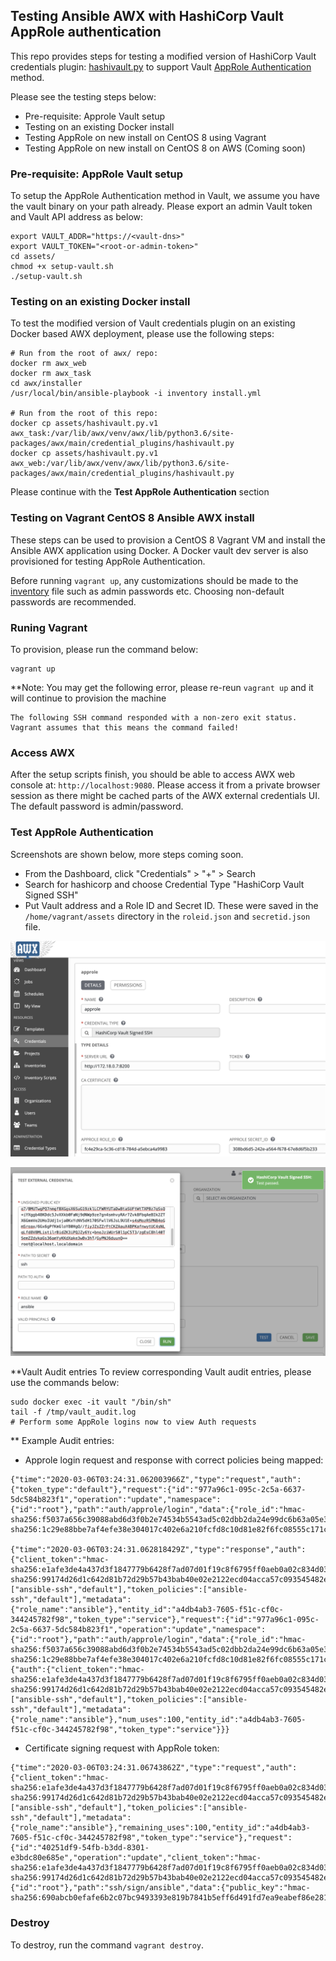 ## Testing Ansible AWX with HashiCorp Vault AppRole authentication 
This repo provides steps for testing a modified version of HashiCorp Vault credentials plugin: [hashivault.py](assets/hashivault.py.v1) to support Vault [AppRole Authentication](https://www.vaultproject.io/docs/auth/approle/) method. 

Please see the testing steps below:
- Pre-requisite: Approle Vault setup 
- Testing on an existing Docker install 
- Testing AppRole on new install on CentOS 8 using Vagrant
- Testing AppRole on new install on CentOS 8 on AWS (Coming soon)

### Pre-requisite: AppRole Vault setup
To setup the AppRole Authentication method in Vault, we assume you have the vault binary on your path already. Please export an admin Vault token and Vault API address as below:
```
export VAULT_ADDR="https://<vault-dns>"
export VAULT_TOKEN="<root-or-admin-token>"
cd assets/
chmod +x setup-vault.sh
./setup-vault.sh
```

### Testing on an existing Docker install
To test the modified version of Vault credentials plugin on an existing Docker based AWX deployment, please use the following steps:
```
# Run from the root of awx/ repo:
docker rm awx_web
docker rm awx_task
cd awx/installer
/usr/local/bin/ansible-playbook -i inventory install.yml

# Run from the root of this repo:
docker cp assets/hashivault.py.v1 awx_task:/var/lib/awx/venv/awx/lib/python3.6/site-packages/awx/main/credential_plugins/hashivault.py
docker cp assets/hashivault.py.v1 awx_web:/var/lib/awx/venv/awx/lib/python3.6/site-packages/awx/main/credential_plugins/hashivault.py
```

Please continue with the **Test AppRole Authentication** section

### Testing on Vagrant CentOS 8 Ansible AWX install
These steps can be used to provision a CentOS 8 Vagrant VM and install the Ansible AWX application using Docker. A Docker vault dev server is also provisioned for testing AppRole Authentication.

Before running `vagrant up`, any customizations should be made to the [inventory](assets/inventory) file such as admin passwords etc. Choosing non-default passwords are recommended.

### Runing Vagrant
To provision, please run the command below:
```
vagrant up
```
**Note: You may get the following error, please re-reun `vagrant up` and it will continue to provision the machine
```
The following SSH command responded with a non-zero exit status.
Vagrant assumes that this means the command failed!
```

### Access AWX
After the setup scripts finish, you should be able to access AWX web console at: `http://localhost:9080`. Please access it from a private browser session as there might be cached parts of the AWX external credentials UI. The default password is admin/password.

### Test AppRole Authentication
Screenshots are shown below, more steps coming soon.
- From the Dashboard, click "Credentials" > "+" > Search 
- Search for hashicorp and choose Credential Type "HashiCorp Vault Signed SSH"
- Put Vault address and a Role ID and Secret ID. These were saved in the `/home/vagrant/assets` directory in the `roleid.json` and `secretid.json` file.

![AppRole Auth parameters](assets/credential1.png)

![Getting the Pass test](assets/credential2.png)

**Vault Audit entries 
To review corresponding Vault audit entries, please use the commands below:
```
sudo docker exec -it vault "/bin/sh"
tail -f /tmp/vault_audit.log
# Perform some AppRole logins now to view Auth requests
```

** Example Audit entries:
- Approle login request and response with correct policies being mapped:
```
{"time":"2020-03-06T03:24:31.062003966Z","type":"request","auth":{"token_type":"default"},"request":{"id":"977a96c1-095c-2c5a-6637-5dc584b823f1","operation":"update","namespace":{"id":"root"},"path":"auth/approle/login","data":{"role_id":"hmac-sha256:f5037a656c39088abd6d3f0b2e74534b5543ad5c02dbb2da24e99dc6b63a05e3","secret_id":"hmac-sha256:1c29e88bbe7af4efe38e304017c402e6a210fcfd8c10d81e82f6fc08555c171c"},"remote_address":"172.18.0.5"}}

{"time":"2020-03-06T03:24:31.062818429Z","type":"response","auth":{"client_token":"hmac-sha256:e1afe3de4a437d3f1847779b6428f7ad07d01f19c8f6795ff0aeb0a02c834d03","accessor":"hmac-sha256:99174d26d1c642d81b72d29b57b43bab40e02e2122ecd04acca57c093545482e","display_name":"approle","policies":["ansible-ssh","default"],"token_policies":["ansible-ssh","default"],"metadata":{"role_name":"ansible"},"entity_id":"a4db4ab3-7605-f51c-cf0c-344245782f98","token_type":"service"},"request":{"id":"977a96c1-095c-2c5a-6637-5dc584b823f1","operation":"update","namespace":{"id":"root"},"path":"auth/approle/login","data":{"role_id":"hmac-sha256:f5037a656c39088abd6d3f0b2e74534b5543ad5c02dbb2da24e99dc6b63a05e3","secret_id":"hmac-sha256:1c29e88bbe7af4efe38e304017c402e6a210fcfd8c10d81e82f6fc08555c171c"},"remote_address":"172.18.0.5"},"response":{"auth":{"client_token":"hmac-sha256:e1afe3de4a437d3f1847779b6428f7ad07d01f19c8f6795ff0aeb0a02c834d03","accessor":"hmac-sha256:99174d26d1c642d81b72d29b57b43bab40e02e2122ecd04acca57c093545482e","display_name":"approle","policies":["ansible-ssh","default"],"token_policies":["ansible-ssh","default"],"metadata":{"role_name":"ansible"},"num_uses":100,"entity_id":"a4db4ab3-7605-f51c-cf0c-344245782f98","token_type":"service"}}}
```
- Certificate signing request with AppRole token:
```
{"time":"2020-03-06T03:24:31.06743862Z","type":"request","auth":{"client_token":"hmac-sha256:e1afe3de4a437d3f1847779b6428f7ad07d01f19c8f6795ff0aeb0a02c834d03","accessor":"hmac-sha256:99174d26d1c642d81b72d29b57b43bab40e02e2122ecd04acca57c093545482e","display_name":"approle","policies":["ansible-ssh","default"],"token_policies":["ansible-ssh","default"],"metadata":{"role_name":"ansible"},"remaining_uses":100,"entity_id":"a4db4ab3-7605-f51c-cf0c-344245782f98","token_type":"service"},"request":{"id":"40251df9-54fb-b3dd-8301-e3bdc80e685e","operation":"update","client_token":"hmac-sha256:e1afe3de4a437d3f1847779b6428f7ad07d01f19c8f6795ff0aeb0a02c834d03","client_token_accessor":"hmac-sha256:99174d26d1c642d81b72d29b57b43bab40e02e2122ecd04acca57c093545482e","namespace":{"id":"root"},"path":"ssh/sign/ansible","data":{"public_key":"hmac-sha256:690abcb0efafe6b2c07bc9493393e819b7841b5eff6d491fd7ea9eabef86e281"},"remote_address":"172.18.0.5"}}
```

### Destroy
To destroy, run the command `vagrant destroy`.